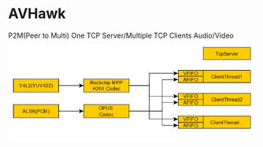 # AVHawk
P2M(Peer to Multi)  One TCP Server/Multiple TCP Clients  Audio/Video   
![summary](https://github.com/ShellAlbert/AVHawk/blob/master/summary.png)   

